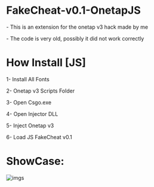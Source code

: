 # FakeCheat-v0.1-OnetapJS
<p>- This is an extension for the onetap v3 hack made by me</p>
<p>- The code is very old, possibly it did not work correctly</p>
<h1>How Install [JS]</h1>
<p>1- Install All Fonts</p>
<p>2- Onetap v3 Scripts Folder</p>
<p>3- Open Csgo.exe</p>
<p>4- Open Injector DLL</p>
<p>5- Inject Onetap v3</p>
<p>6- Load JS FakeCheat v0.1</p>
<h1>ShowCase:</h1>

![imgs](https://user-images.githubusercontent.com/97565183/173202657-d753d5b8-466f-4c7d-9a2e-5d352eafc022.png)



